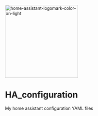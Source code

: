 <img width="240" alt="home-assistant-logomark-color-on-light" src="https://github.com/user-attachments/assets/e53dcd01-0d7f-4957-9e76-d1bbea6ed7c0" />

# HA_configuration
My home assistant configuration YAML files 
